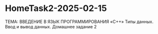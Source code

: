 # HomeTask2-2025-02-15
ТЕМА: ВВЕДЕНИЕ В ЯЗЫК ПРОГРАММИРОВАНИЯ «C++»
Типы данных. Ввод и вывод данных.
Домашнее задание 2
